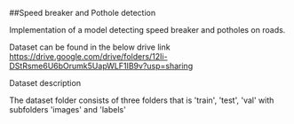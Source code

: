 ##Speed breaker and Pothole detection

Implementation of a model detecting speed breaker and potholes on roads.

Dataset can be found in the below drive link
https://drive.google.com/drive/folders/12Ii-DStRsme6U6bOrumk5UapWLF1IB9v?usp=sharing

Dataset description

The dataset folder consists of three folders that is 'train', 'test', 'val' with subfolders 'images' and 'labels'
